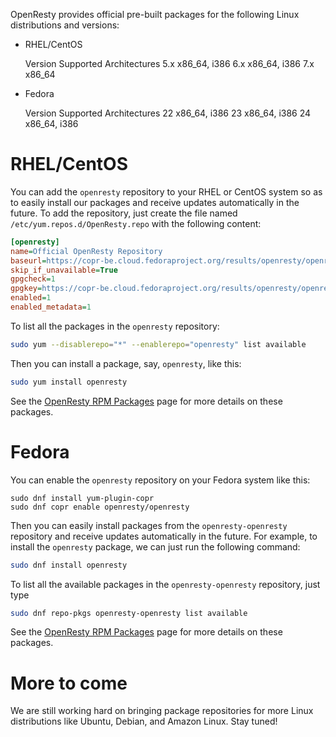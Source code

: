 <!---
    @title         Linux Packages
--->

OpenResty provides official pre-built packages for the following Linux distributions and versions:

* RHEL/CentOS

    Version         Supported Architectures
    5.x             x86_64, i386
    6.x             x86_64, i386
    7.x             x86_64

* Fedora

    Version         Supported Architectures
    22              x86_64, i386
    23              x86_64, i386
    24              x86_64, i386

# RHEL/CentOS

You can add the `openresty` repository to your RHEL or CentOS system so as to easily install
our packages and receive updates automatically in the future. To add the repository, just
create the file named `/etc/yum.repos.d/OpenResty.repo` with the following content:

```ini
[openresty]
name=Official OpenResty Repository
baseurl=https://copr-be.cloud.fedoraproject.org/results/openresty/openresty/epel-$releasever-$basearch/
skip_if_unavailable=True
gpgcheck=1
gpgkey=https://copr-be.cloud.fedoraproject.org/results/openresty/openresty/pubkey.gpg
enabled=1
enabled_metadata=1
```

To list all the packages in the `openresty` repository:

```bash
sudo yum --disablerepo="*" --enablerepo="openresty" list available
```

Then you can install a package, say, `openresty`, like this:

```bash
sudo yum install openresty
```

See the [OpenResty RPM Packages](rpm-packages.html) page for more details on these packages.

# Fedora

You can enable the `openresty` repository on your Fedora system like this:

```
sudo dnf install yum-plugin-copr
sudo dnf copr enable openresty/openresty
```

Then you can easily install packages from the `openresty-openresty` repository and receive updates
automatically in the future. For example, to install the `openresty` package, we can just run the
following command:

```bash
sudo dnf install openresty
```

To list all the available packages in the `openresty-openresty` repository, just type

```bash
sudo dnf repo-pkgs openresty-openresty list available
```

See the [OpenResty RPM Packages](rpm-packages.html) page for more details on these packages.

# More to come

We are still working hard on bringing package repositories for more Linux distributions like Ubuntu,
Debian, and Amazon Linux. Stay tuned!
